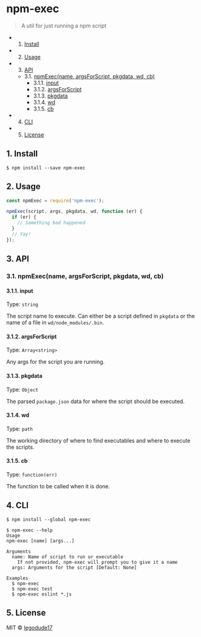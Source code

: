 # npm-exec

> A util for just running a npm script


<!-- vscode-markdown-toc -->
* 1. [Install](#Install)
* 2. [Usage](#Usage)
* 3. [API](#API)
	* 3.1. [npmExec(name, argsForScript, pkgdata, wd, cb)](#npmExecnameargsForScriptpkgdatawdcb)
		* 3.1.1. [input](#input)
		* 3.1.2. [argsForScript](#argsForScript)
		* 3.1.3. [pkgdata](#pkgdata)
		* 3.1.4. [wd](#wd)
		* 3.1.5. [cb](#cb)
* 4. [CLI](#CLI)
* 5. [License](#License)

<!-- /vscode-markdown-toc -->

##  1. <a name='Install'></a>Install

```
$ npm install --save npm-exec
```


##  2. <a name='Usage'></a>Usage

```js
const npmExec = require('npm-exec');

npmExec(script, args, pkgdata, wd, function (er) {
  if (er) {
    // Something bad happened
  }
  // Yay!
});
```


##  3. <a name='API'></a>API

###  3.1. <a name='npmExecnameargsForScriptpkgdatawdcb'></a>npmExec(name, argsForScript, pkgdata, wd, cb)

####  3.1.1. <a name='input'></a>input

Type: `string`

The script name to execute. Can either be a script defined in `pkgdata` or the name of a file in `wd/node_modules/.bin`.

####  3.1.2. <a name='argsForScript'></a>argsForScript

Type: `Array<string>`

Any args for the script you are running.

####  3.1.3. <a name='pkgdata'></a>pkgdata

Type: `Object`

The parsed `package.json` data for where the script should be executed.

####  3.1.4. <a name='wd'></a>wd

Type: `path`

The working directory of where to find executables and where to execute the scripts.

####  3.1.5. <a name='cb'></a>cb

Type: `function(err)`

The function to be called when it is done.


##  4. <a name='CLI'></a>CLI

```
$ npm install --global npm-exec
```

```
$ npm-exec --help
Usage
npm-exec [name] [args...]

Arguments
  name: Name of script to run or executable
    If not provided, npm-exec will prompt you to give it a name
  args: Arguments for the script [Default: None]

Examples
  $ npm-exec
  $ npm-exec test
  $ npm-exec eslint *.js

```


##  5. <a name='License'></a>License

MIT © [legodude17](https://legodude17.github.io)
